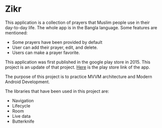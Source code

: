 # Zikr

This application is a collection of prayers that Muslim people use in their day-to-day life. The whole app is in the Bangla language. Some features are mentioned:

- Some prayers have been provided by default
- User can add their prayer, edit, and delete. 
- Users can make a prayer favorite. 

This application was first published in the google play store in 2015. This project is an update of that project. [Here](https://play.google.com/store/apps/details?id=com.ehsanrc.zikr) is the play store link of the app.

The purpose of this project is to practice MVVM architecture and Modern Android Development. 

The libraries that have been used in this project are:
 - Navigation
 - Lifecycle
 - Room
 - Live data
 - Butterknife

